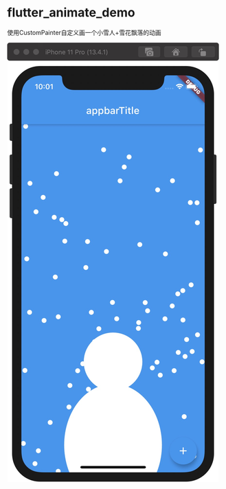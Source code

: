 # flutter_animate_demo

使用CustomPainter自定义画一个小雪人+雪花飘落的动画

![雪花图片](https://github.com/niyangup/flutter_animate_snowflake/blob/main/images/pic.png)

